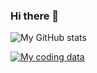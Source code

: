 ### Hi there 👋

![My GitHub stats](https://github-readme-stats.vercel.app/api?username=LaberBris&show_icons=true&theme=radical)

[![My coding data](https://github-readme-stats.vercel.app/api/top-langs/?username=LaberBris)](https://github.com/LaberBris/LaberBris/)


<!--
**LaberBris/LaberBris** is a ✨ _special_ ✨ repository because its `README.md` (this file) appears on your GitHub profile.

Here are some ideas to get you started:

- 🔭 I’m currently working on ...
- 🌱 I’m currently learning ...
- 👯 I’m looking to collaborate on ...
- 🤔 I’m looking for help with ...
- 💬 Ask me about ...
- 📫 How to reach me: ...
- 😄 Pronouns: ...
- ⚡ Fun fact: ...
-->
